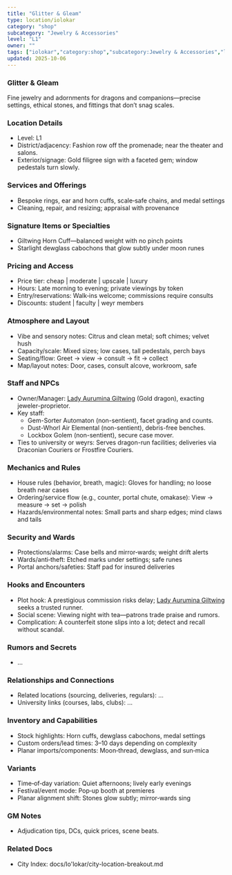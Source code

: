```yaml
---
title: "Glitter & Gleam"
type: location/iolokar
category: "shop"
subcategory: "Jewelry & Accessories"
level: "L1"
owner: ""
tags: ["iolokar","category:shop","subcategory:Jewelry & Accessories","level:L1"]
updated: 2025-10-06
---
```

### Glitter & Gleam

Fine jewelry and adornments for dragons and companions—precise settings, ethical stones, and fittings that don’t snag scales.

### Location Details

- Level: L1
- District/adjacency: Fashion row off the promenade; near the theater and salons.
- Exterior/signage: Gold filigree sign with a faceted gem; window pedestals turn slowly.

### Services and Offerings

- Bespoke rings, ear and horn cuffs, scale‑safe chains, and medal settings
- Cleaning, repair, and resizing; appraisal with provenance

### Signature Items or Specialties

- Giltwing Horn Cuff—balanced weight with no pinch points
- Starlight dewglass cabochons that glow subtly under moon runes

### Pricing and Access

- Price tier: cheap | moderate | upscale | luxury
- Hours: Late morning to evening; private viewings by token
- Entry/reservations: Walk‑ins welcome; commissions require consults
- Discounts: student | faculty | weyr members

### Atmosphere and Layout

- Vibe and sensory notes: Citrus and clean metal; soft chimes; velvet hush
- Capacity/scale: Mixed sizes; low cases, tall pedestals, perch bays
- Seating/flow: Greet → view → consult → fit → collect
- Map/layout notes: Door, cases, consult alcove, workroom, safe

### Staff and NPCs

- Owner/Manager: [Lady Aurumina Giltwing](../People/lady-aurumina-giltwing.md) (Gold dragon), exacting jeweler-proprietor.
- Key staff:
  - Gem-Sorter Automaton (non-sentient), facet grading and counts.
  - Dust-Whorl Air Elemental (non-sentient), debris-free benches.
  - Lockbox Golem (non-sentient), secure case mover.
- Ties to university or weyrs: Serves dragon-run facilities; deliveries via Draconian Couriers or Frostfire Couriers.

### Mechanics and Rules

- House rules (behavior, breath, magic): Gloves for handling; no loose breath near cases
- Ordering/service flow (e.g., counter, portal chute, omakase): View → measure → set → polish
- Hazards/environmental notes: Small parts and sharp edges; mind claws and tails

### Security and Wards

- Protections/alarms: Case bells and mirror‑wards; weight drift alerts
- Wards/anti‑theft: Etched marks under settings; safe runes
- Portal anchors/safeties: Staff pad for insured deliveries

### Hooks and Encounters

- Plot hook: A prestigious commission risks delay; [Lady Aurumina Giltwing](../People/lady-aurumina-giltwing.md) seeks a trusted runner.
- Social scene: Viewing night with tea—patrons trade praise and rumors.
- Complication: A counterfeit stone slips into a lot; detect and recall without scandal.

### Rumors and Secrets

- ...

### Relationships and Connections

- Related locations (sourcing, deliveries, regulars): ...
- University links (courses, labs, clubs): ...

### Inventory and Capabilities

- Stock highlights: Horn cuffs, dewglass cabochons, medal settings
- Custom orders/lead times: 3–10 days depending on complexity
- Planar imports/components: Moon‑thread, dewglass, and sun‑mica

### Variants

- Time‑of‑day variation: Quiet afternoons; lively early evenings
- Festival/event mode: Pop‑up booth at premieres
- Planar alignment shift: Stones glow subtly; mirror‑wards sing

### GM Notes

- Adjudication tips, DCs, quick prices, scene beats.

### Related Docs

- City Index: docs/Io'lokar/city-location-breakout.md

